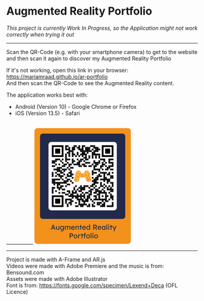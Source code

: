 # Augmented Reality Portfolio

*This project is currently Work In Progress, so the Application might not work correctly when trying it out*
___________

Scan the QR-Code (e.g. with your smartphone camera) to get to the website and then scan it again to discover my Augmented Reality Portfolio </br>

If it's not working, open this link in your browser: https://mariamraad.github.io/ar-portfolio </br>
And then scan the QR-Code to see the Augmented Reality content.

The application works best with: <br/>
<UL>
<LI>Android (Version 10) - Google Chrome or Firefox
<LI>iOS (Version 13.5) - Safari
</UL>
</br>
___________

<img src="/assets/images/markers/fullMarker_blue.svg" data-canonical-src="/assets/images/markers/fullMarker_blue.svg" width="254" height="305" />

___________

Project is made with A-Frame and AR.js </br>
Videos were made with Adobe Premiere and the music is from: Bensound.com </br>
Assets were made with Adobe Illustrator </br>
Font is from: https://fonts.google.com/specimen/Lexend+Deca (OFL Licence) </br>
